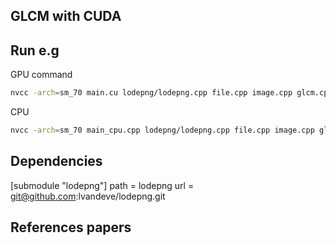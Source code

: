 ## GLCM with CUDA




## Run e.g
GPU command
```bash
nvcc -arch=sm_70 main.cu lodepng/lodepng.cpp file.cpp image.cpp glcm.cpp -o out --run
```

CPU
```bash
nvcc -arch=sm_70 main_cpu.cpp lodepng/lodepng.cpp file.cpp image.cpp glcm.cpp -o out --run
```

## Dependencies 


[submodule "lodepng"]
	path = lodepng
	url = git@github.com:lvandeve/lodepng.git


## References papers

